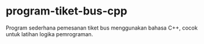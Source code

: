 # program-tiket-bus-cpp
Program sederhana pemesanan tiket bus menggunakan bahasa C++, cocok untuk latihan logika pemrograman.
